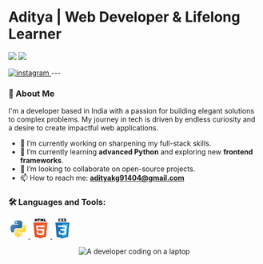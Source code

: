 # Aditya | Web Developer & Lifelong Learner

[<img src="https://img.shields.io/badge/linkedin-%230077B5.svg?&style=for-the-badge&logo=linkedin&logoColor=white" />](https://www.linkedin.com/in/aditya-gupta-13b045320)
[<img src="https://img.shields.io/badge/gmail-%23D14836.svg?&style=for-the-badge&logo=gmail&logoColor=white" />](mailto:adityakg91404@gmail.com)
<!-- <a href="https://www.instagram.com/adityakg25/" target="_blank">img src=""</a> -->
<a href="https://www.instagram.com/adityakg25/" target="_blank">
  <img src="https://cdn.jsdelivr.net/gh/devicons/devicon/icons/instagram/instagram-original.svg" alt="instagram" width="40" height="40"/>
</a>
---

### 👋 About Me

I'm a developer based in India with a passion for building elegant solutions to complex problems. My journey in tech is driven by endless curiosity and a desire to create impactful web applications.

-   🔭 I’m currently working on sharpening my full-stack skills.
-   🌱 I’m currently learning **advanced Python** and exploring new **frontend frameworks**.
-   👯 I’m looking to collaborate on open-source projects.
-   📫 How to reach me: **adityakg91404@gmail.com**

### 🛠️ Languages and Tools:
<p align="left">
  <a href="https://www.python.org" target="_blank"> <img src="https://raw.githubusercontent.com/devicons/devicon/master/icons/python/python-original.svg" alt="python" width="40" height="40"/> </a>
  <a href="https://www.w3.org/html/" target="_blank"> <img src="https://raw.githubusercontent.com/devicons/devicon/master/icons/html5/html5-original-wordmark.svg" alt="html5" width="40" height="40"/> </a>
  <a href="https://www.w3.org/css/" target="_blank"> <img src="https://raw.githubusercontent.com/devicons/devicon/master/icons/css3/css3-original-wordmark.svg" alt="css3" width="40" height="40"/> </a>


  <p align="center">
  <img src="https://media.giphy.com/media/v1.Y2lkPTc5MGI3NjExOWl3aDBpbzJmNmd4cmgzZ3czZmUyaDFjdmtsMTEzbnF3MjhvbnU3MyZlcD12MV9zdGlja2Vyc19zZWFyY2gmY3Q9cw/h2MouomJFCpMfWVfUj/giphy.gif" alt="A developer coding on a laptop" width="500">
</p>
</p>



